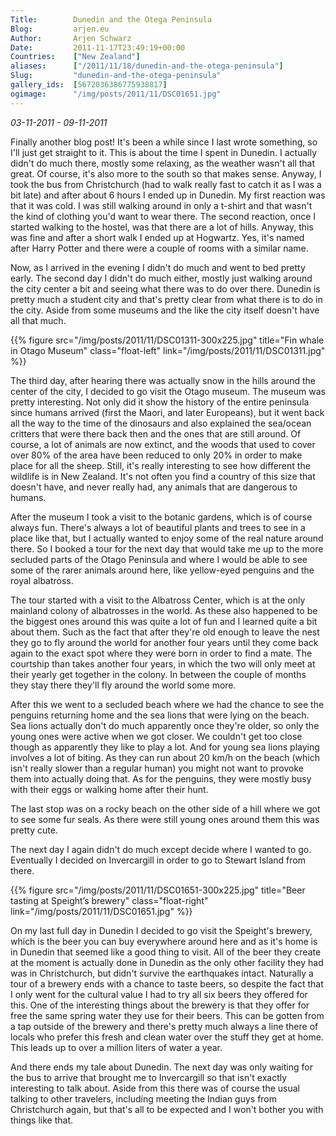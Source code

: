 ```yaml
---
Title:        Dunedin and the Otega Peninsula
Blog:         arjen.eu  
Author:       Arjen Schwarz  
Date:         2011-11-17T23:49:19+00:00
Countries:    ["New Zealand"]
aliases:      ["/2011/11/18/dunedin-and-the-otega-peninsula"]
Slug:         "dunedin-and-the-otega-peninsula"
gallery_ids:  [5672036386775938817]
ogimage:      "/img/posts/2011/11/DSC01651.jpg"
---
```

_03-11-2011 - 09-11-2011_

Finally another blog post! It's been a while since I last wrote something, so I'll just get straight to it. This is about the time I spent in Dunedin. I actually didn't do much there, mostly some relaxing, as the weather wasn't all that great. Of course, it's also more to the south so that makes sense.
Anyway, I took the bus from Christchurch (had to walk really fast to catch it as I was a bit late) and after about 6 hours I ended up in Dunedin. My first reaction was that it was cold. I was still walking around in only a t-shirt and that wasn't the kind of clothing you'd want to wear there. The second reaction, once I started walking to the hostel, was that there are a lot of hills. Anyway, this was fine and after a short walk I ended up at Hogwartz. Yes, it's named after Harry Potter and there were a couple of rooms with a similar name.

Now, as I arrived in the evening I didn't do much and went to bed pretty early. The second day I didn't do much either, mostly just walking around the city center a bit and seeing what there was to do over there. Dunedin is pretty much a student city and that's pretty clear from what there is to do in the city. Aside from some museums and the like the city itself doesn't have all that much.

{{% figure src="/img/posts/2011/11/DSC01311-300x225.jpg" title="Fin whale in Otago Museum" class="float-left" link="/img/posts/2011/11/DSC01311.jpg" %}}

The third day, after hearing there was actually snow in the hills around the center of the city, I decided to go visit the Otago museum. The museum was pretty interesting. Not only did it show the history of the entire peninsula since humans arrived (first the Maori, and later Europeans), but it went back all the way to the time of the dinosaurs and also explained the sea/ocean critters that were there back then and the ones that are still around. Of course, a lot of animals are now extinct, and the woods that used to cover over 80% of the area have been reduced to only 20% in order to make place for all the sheep. Still, it's really interesting to see how different the wildlife is in New Zealand. It's not often you find a country of this size that doesn't have, and never really had, any animals that are dangerous to humans.

After the museum I took a visit to the botanic gardens, which is of course always fun. There's always a lot of beautiful plants and trees to see in a place like that, but I actually wanted to enjoy some of the real nature around there. So I booked a tour for the next day that would take me up to the more secluded parts of the Otago Peninsula and where I would be able to see some of the rarer animals around here, like yellow-eyed penguins and the royal albatross.

The tour started with a visit to the Albatross Center, which is at the only mainland colony of albatrosses in the world. As these also happened to be the biggest ones around this was quite a lot of fun and I learned quite a bit about them. Such as the fact that after they're old enough to leave the nest they go to fly around the world for another four years until they come back again to the exact spot where they were born in order to find a mate. The courtship than takes another four years, in which the two will only meet at their yearly get together in the colony. In between the couple of months they stay there they'll fly around the world some more.

After this we went to a secluded beach where we had the chance to see the penguins returning home and the sea lions that were lying on the beach. Sea lions actually don't do much apparently once they're older, so only the young ones were active when we got closer. We couldn't get too close though as apparently they like to play a lot. And for young sea lions playing involves a lot of biting. As they can run about 20 km/h on the beach (which isn't really slower than a regular human) you might not want to provoke them into actually doing that. As for the penguins, they were mostly busy with their eggs or walking home after their hunt.

The last stop was on a rocky beach on the other side of a hill where we got to see some fur seals. As there were still young ones around them this was pretty cute.

The next day I again didn't do much except decide where I wanted to go. Eventually I decided on Invercargill in order to go to Stewart Island from there.

{{% figure src="/img/posts/2011/11/DSC01651-300x225.jpg" title="Beer tasting at Speight’s brewery" class="float-right" link="/img/posts/2011/11/DSC01651.jpg" %}}

On my last full day in Dunedin I decided to go visit the Speight's brewery, which is the beer you can buy everywhere around here and as it's home is in Dunedin that seemed like a good thing to visit. All of the beer they create at the moment is actually done in Dunedin as the only other facility they had was in Christchurch, but didn't survive the earthquakes intact. Naturally a tour of a brewery ends with a chance to taste beers, so despite the fact that I only went for the cultural value I had to try all six beers they offered for this. One of the interesting things about the brewery is that they offer for free the same spring water they use for their beers. This can be gotten from a tap outside of the brewery and there's pretty much always a line there of locals who prefer this fresh and clean water over the stuff they get at home. This leads up to over a million liters of water a year.

And there ends my tale about Dunedin. The next day was only waiting for the bus to arrive that brought me to Invercargill so that isn't exactly interesting to talk about. Aside from this there was of course the usual talking to other travelers, including meeting the Indian guys from Christchurch again, but that's all to be expected and I won't bother you with things like that.